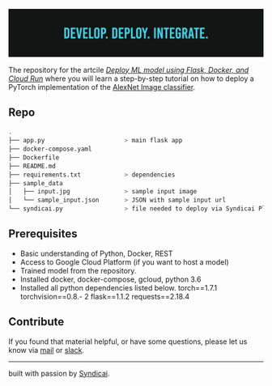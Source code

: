 [![syndicai-banner](https://raw.githubusercontent.com/syndicai/brand/main/banner/banner_ddi.png)](https://syndicai.co)

The repository for the artcile [*Deploy ML model using Flask, Docker, and Cloud Run*](https://syndicai.co/blog/deploy-ml-with-flask) where you will learn a step-by-step tutorial on how to deploy a PyTorch implementation of the [AlexNet Image classifier](https://github.com/syndicai/models/tree/master/pytorch/image_classifier). 

## Repo
```bash
.
├── app.py                      > main flask app
├── docker-compose.yaml
├── Dockerfile
├── README.md
├── requirements.txt            > dependencies
├── sample_data
│   ├── input.jpg               > sample input image
│   └── sample_input.json       > JSON with sample input url
└── syndicai.py                 > file needed to deploy via Syndicai Platform
```

## Prerequisites
- Basic understanding of Python, Docker, REST
- Access to Google Cloud Platform (if you want to host a model)
- Trained model from the repository.
- Installed docker, docker-compose, gcloud, python 3.6
- Installed all python dependencies listed below. torch==1.7.1 torchvision==0.8.- 2 flask==1.1.2 requests==2.18.4

## Contribute
If you found that material helpful, or have some questions, please let us know via [mail](mailto:hello@syndicai.co) or [slack](https://join.slack.com/t/syndicai/shared_invite/zt-eqbfjmyo-BCNw0gDryzU1A_6GH7xyYw).

---
built with passion by [Syndicai](https://syndicai.co/).